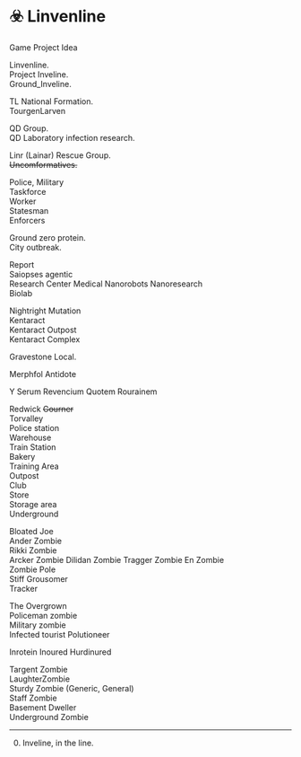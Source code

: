 # ☣️ Linvenline
Game Project Idea


Linvenline.  
Project Inveline.   
Ground_Inveline.  

TL National Formation.  
TourgenLarven  


QD Group.   
QD Laboratory infection research.

Linr (Lainar) Rescue Group.  
~~Uncomformatives.~~  

Police, Military  
Taskforce  
Worker  
Statesman  
Enforcers  

Ground zero protein.  
City outbreak.  

Report  
Saiopses agentic  
Research Center Medical Nanorobots Nanoresearch  
Biolab  

Nightright Mutation  
Kentaract  
Kentaract Outpost  
Kentaract Complex  

Gravestone Local.

Merphfol Antidote

Y Serum
Revencium
Quotem
Rourainem
 
Redwick ~~Gourner~~  
Torvalley   
Police station   
Warehouse  
Train Station  
Bakery   
Training Area  
Outpost  
Club  
Store    
Storage area   
Underground  

Bloated Joe  
Ander Zombie   
Rikki Zombie  
Arcker Zombie
Dilidan Zombie
Tragger Zombie
En Zombie   
Zombie Pole   
Stiff Grousomer      
Tracker    

The Overgrown    
Policeman zombie  
Military zombie  
Infected tourist
Polutioneer  


Inrotein
Inoured
Hurdinured

Targent Zombie  
LaughterZombie   
Sturdy Zombie (Generic, General)  
Staff Zombie  
Basement Dweller   
Underground Zombie  

____
0. Inveline, in the line.
